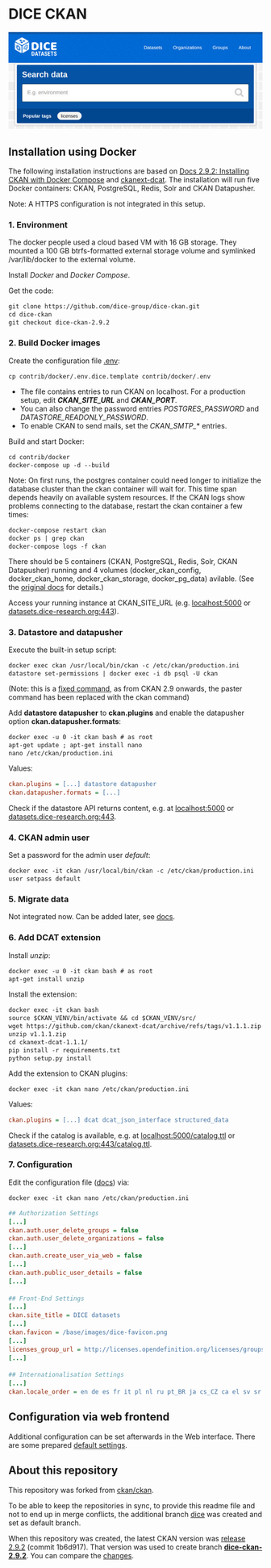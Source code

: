 # DICE CKAN

![](images/screenshot.jpg)

## Installation using Docker

The following installation instructions are based on [Docs 2.9.2: Installing CKAN with Docker Compose](https://docs.ckan.org/en/2.9/maintaining/installing/install-from-docker-compose.html) and [ckanext-dcat](https://github.com/ckan/ckanext-dcat).
The  installation will run five Docker containers: CKAN, PostgreSQL, Redis, Solr and CKAN Datapusher.

Note: A HTTPS configuration is not integrated in this setup.


### 1. Environment

The docker people used a cloud based VM with 16 GB storage. They mounted a 100 GB btrfs-formatted external storage volume and symlinked /var/lib/docker to the external volume.

Install *Docker* and *Docker Compose*.

Get the code:

```shell
git clone https://github.com/dice-group/dice-ckan.git
cd dice-ckan
git checkout dice-ckan-2.9.2
```


### 2. Build Docker images

Create the configuration file [.env](https://github.com/dice-group/dice-ckan/blob/dice-ckan-2.9.2/contrib/docker/.env.dice.template):

```shell
cp contrib/docker/.env.dice.template contrib/docker/.env
```

* The file contains entries to run CKAN on localhost. For a production setup, edit ***CKAN_SITE_URL*** and ***CKAN_PORT***.
* You can also change the password entries *POSTGRES_PASSWORD* and *DATASTORE_READONLY_PASSWORD*.
* To enable CKAN to send mails, set the *CKAN_SMTP_** entries.

Build and start Docker:

```shell
cd contrib/docker
docker-compose up -d --build
```

Note: On first runs, the postgres container could need longer to initialize the database cluster than the ckan container will wait for. This time span depends heavily on available system resources. If the CKAN logs show problems connecting to the database, restart the ckan container a few times:

```shell
docker-compose restart ckan
docker ps | grep ckan
docker-compose logs -f ckan
```

There should be 5 containers (CKAN, PostgreSQL, Redis, Solr, CKAN Datapusher) running and 4 volumes (docker_ckan_config, docker_ckan_home, docker_ckan_storage, docker_pg_data) avilable. (See the
[original docs](https://docs.ckan.org/en/2.9/maintaining/installing/install-from-docker-compose.html#build-docker-images)
for details.)

Access your running instance at CKAN_SITE_URL (e.g. [localhost:5000](http://localhost:5000) or [datasets.dice-research.org:443](https://datasets.dice-research.org:443)).


### 3. Datastore and datapusher

Execute the built-in setup script:

```shell
docker exec ckan /usr/local/bin/ckan -c /etc/ckan/production.ini datastore set-permissions | docker exec -i db psql -U ckan
```

(Note: this is a [fixed command](https://github.com/ckan/ckan/issues/5677#issuecomment-713279480), as from CKAN 2.9 onwards, the paster command has been replaced with the ckan command)

Add **datastore datapusher** to **ckan.plugins** and  enable the datapusher option **ckan.datapusher.formats**:

```shell
docker exec -u 0 -it ckan bash # as root
apt-get update ; apt-get install nano
nano /etc/ckan/production.ini
```

Values:

```ini
ckan.plugins = [...] datastore datapusher
ckan.datapusher.formats = [...]
```

Check if the datastore API returns content, e.g. at
[localhost:5000](http://localhost:5000/api/3/action/datastore_search?resource_id=_table_metadata) or
[datasets.dice-research.org:443](https://datasets.dice-research.org:443/api/3/action/datastore_search?resource_id=_table_metadata).


### 4. CKAN admin user

Set a password for the admin user *default*:

```shell
docker exec -it ckan /usr/local/bin/ckan -c /etc/ckan/production.ini user setpass default
```


### 5. Migrate data

Not integrated now. Can be added later, see [docs](https://docs.ckan.org/en/2.9/maintaining/installing/install-from-docker-compose.html#migrate-data).


### 6. Add DCAT extension

Install *unzip*:

```shell
docker exec -u 0 -it ckan bash # as root
apt-get install unzip
```

Install the extension:

```shell
docker exec -it ckan bash
source $CKAN_VENV/bin/activate && cd $CKAN_VENV/src/
wget https://github.com/ckan/ckanext-dcat/archive/refs/tags/v1.1.1.zip
unzip v1.1.1.zip
cd ckanext-dcat-1.1.1/
pip install -r requirements.txt
python setup.py install
```

Add the extension to CKAN plugins:

```shell
docker exec -it ckan nano /etc/ckan/production.ini
```

Values:

```ini
ckan.plugins = [...] dcat dcat_json_interface structured_data
```

Check if the catalog is available, e.g. at
[localhost:5000/catalog.ttl](http://localhost:5000/catalog.ttl) or
[datasets.dice-research.org:443/catalog.ttl](https://datasets.dice-research.org:443/catalog.ttl).


### 7. Configuration

Edit the configuration file ([docs](https://docs.ckan.org/en/2.9/maintaining/configuration.html#ckan-configuration-file)) via:

```shell
docker exec -it ckan nano /etc/ckan/production.ini
```

```ini
## Authorization Settings
[...]
ckan.auth.user_delete_groups = false
ckan.auth.user_delete_organizations = false
[...]
ckan.auth.create_user_via_web = false
[...]
ckan.auth.public_user_details = false
[...]

## Front-End Settings
[...]
ckan.site_title = DICE datasets
[...]
ckan.favicon = /base/images/dice-favicon.png
[...]
licenses_group_url = http://licenses.opendefinition.org/licenses/groups/ckan.json
[...]

## Internationalisation Settings
[...]
ckan.locale_order = en de es fr it pl nl ru pt_BR ja cs_CZ ca el sv sr fi sr@latin no sk bg ko_KR hu sa sl lv
```

## Configuration via web frontend

Additional configuration can be set afterwards in the Web interface. There are some prepared [default settings](configuration.md).


## About this repository

This repository was forked from [ckan/ckan](https://github.com/ckan/ckan).

To be able to keep the repositories in sync, to provide this readme file and not to end up in merge conflicts, the additional branch [dice](https://github.com/dice-group/dice-ckan/tree/dice) was created and set as default branch.

When this repository was created, the latest CKAN version was [release 2.9.2](https://github.com/ckan/ckan/releases/tag/ckan-2.9.2) (commit 1b6d917). That version was used to create branch **[dice-ckan-2.9.2](https://github.com/dice-group/dice-ckan/tree/dice-ckan-2.9.2)**. You can compare the [changes](https://github.com/dice-group/dice-ckan/compare/ckan-2.9.2..dice-ckan-2.9.2).